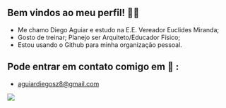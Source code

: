 ## Bem vindos ao meu perfil! 👋💙

- Me chamo Diego Aguiar e estudo na E.E. Vereador Euclides Miranda;
- Gosto de treinar; Planejo ser Arquiteto/Educador Físico;
- Estou usando o Github para minha organização pessoal.

## Pode entrar em contato comigo em 📮 :
- aguiardiegosz8@gmail.com

![](https://media1.tenor.com/m/GpkNVPhKqM0AAAAC/super-hero.gif)

